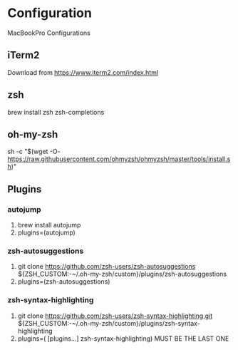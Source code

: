 # Configuration
MacBookPro Configurations

## iTerm2
Download from https://www.iterm2.com/index.html

## zsh
brew install zsh zsh-completions

## oh-my-zsh
sh -c "$(wget -O- https://raw.githubusercontent.com/ohmyzsh/ohmyzsh/master/tools/install.sh)"

## Plugins
### autojump
1. brew install autojump
2. plugins=(autojump)

### zsh-autosuggestions
1. git clone https://github.com/zsh-users/zsh-autosuggestions ${ZSH_CUSTOM:-~/.oh-my-zsh/custom}/plugins/zsh-autosuggestions
2. plugins=(zsh-autosuggestions)

### zsh-syntax-highlighting
1. git clone https://github.com/zsh-users/zsh-syntax-highlighting.git ${ZSH_CUSTOM:-~/.oh-my-zsh/custom}/plugins/zsh-syntax-highlighting
2. plugins=( [plugins...] zsh-syntax-highlighting)  MUST BE THE LAST ONE
